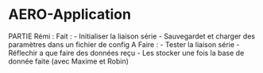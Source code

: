 # AERO-Application

PARTIE Rémi : 
  Fait :
    - Initialiser la liaison série
    - Sauvegardet et charger des paramètres dans un fichier de config
  A Faire :
    - Tester la liaison série
    - Réflechir a que faire des données reçu
    - Les stocker une fois la base de donnée faite (avec Maxime et Robin)
